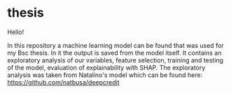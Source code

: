 # thesis
Hello! 

In this repository a machine learning model can be found that was used for my Bsc thesis. In it the output is saved from the model itself. 
It contains an exploratory analysis of our variables, feature selection, training and testing of the model, evaluation of explainability with SHAP.
The exploratory analysis was taken from Natalino's model which can be found here: https://github.com/natbusa/deepcredit
